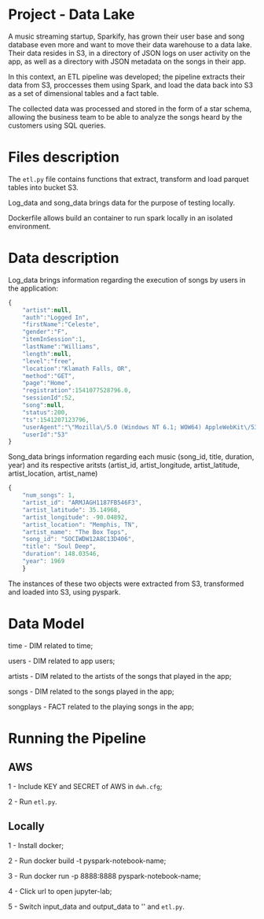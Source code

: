 # Project - Data Lake

A music streaming startup, Sparkify, has grown their user base and song database even more and want to move their data warehouse to a data lake. Their data resides in S3, in a directory of JSON logs on user activity on the app, as well as a directory with JSON metadata on the songs in their app.

In this context, an ETL pipeline was developed; the pipeline extracts their data from S3, proccesses them using Spark, and load the data back into S3 as a set of dimensional tables and a fact table.

The collected data was processed and stored in the form of a star schema, allowing the business team to be able to analyze the songs heard by the customers using SQL queries.

<h1> Files description </h1>

The <code>etl.py</code> file contains functions that extract, transform and load parquet tables into bucket S3.

Log_data and song_data brings data for the purpose of testing locally.

Dockerfile allows build an container to run spark locally in an isolated environment.

<h1> Data description </h1>

Log_data brings information regarding the execution of songs by users in the application:

```javascript
{
    "artist":null,
    "auth":"Logged In",
    "firstName":"Celeste",
    "gender":"F",
    "itemInSession":1,
    "lastName":"Williams",
    "length":null,
    "level":"free",
    "location":"Klamath Falls, OR",
    "method":"GET",
    "page":"Home",
    "registration":1541077528796.0,
    "sessionId":52,
    "song":null,
    "status":200,
    "ts":1541207123796,
    "userAgent":"\"Mozilla\/5.0 (Windows NT 6.1; WOW64) AppleWebKit\/537.36 (KHTML, like Gecko) Chrome\/37.0.2062.103 Safari\/537.36\"",
    "userId":"53"
}
```
Song_data brings information regarding each music (song_id, title, duration, year) and its respective aritsts (artist_id, artist_longitude, artist_latitude, artist_location, artist_name)

```javascript
{
    "num_songs": 1,
    "artist_id": "ARMJAGH1187FB546F3",
    "artist_latitude": 35.14968,
    "artist_longitude": -90.04892,
    "artist_location": "Memphis, TN",
    "artist_name": "The Box Tops",
    "song_id": "SOCIWDW12A8C13D406",
    "title": "Soul Deep",
    "duration": 148.03546,
    "year": 1969
    }
```
The instances of these two objects were extracted from S3, transformed and loaded into S3, using pyspark.

<h1> Data Model </h1>

time - DIM related to time;

users - DIM related to app users;

artists - DIM related to the artists of the songs that played in the app;

songs - DIM related to the songs played in the app;

songplays - FACT related to the playing songs in the app;

<h1> Running the Pipeline </h1>

<h2> AWS </h2>

1 - Include KEY and SECRET of AWS in <code>dwh.cfg</code>;

2 - Run <code>etl.py</code>.

<h2> Locally </h2>

1 - Install docker;

2 - Run docker build -t pyspark-notebook-name;

3 - Run docker run -p 8888:8888 pyspark-notebook-name;

4 - Click url to open jupyter-lab;

5 - Switch input_data and output_data to '' and <code>etl.py</code>.